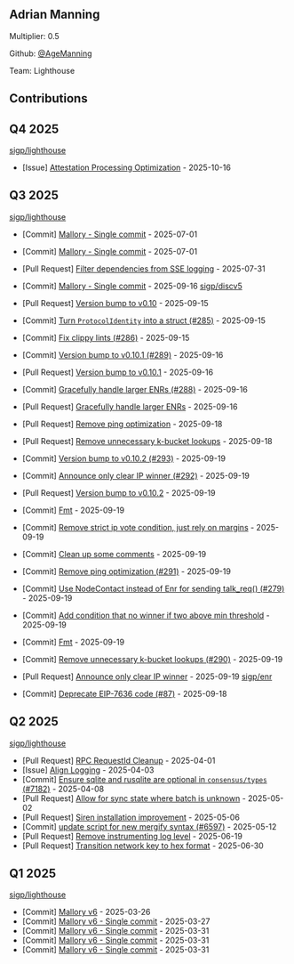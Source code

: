 
## Adrian Manning
Multiplier: 0.5

Github: [@AgeManning](https://github.com/AgeManning)

Team: Lighthouse

## Contributions

## Q4 2025


[sigp/lighthouse](https://github.com/sigp/lighthouse)
* [Issue] [Attestation Processing Optimization](https://github.com/sigp/lighthouse/issues/8208) - 2025-10-16
## Q3 2025


[sigp/lighthouse](https://github.com/sigp/lighthouse)
* [Commit] [Mallory - Single commit](https://github.com/sigp/lighthouse/commit/8c74f4c9c90a1ffaef22fd6876e824068f005815) - 2025-07-01
* [Commit] [Mallory - Single commit](https://github.com/sigp/lighthouse/commit/9e23b14621d65136ecea2b50a0ceafb70372308a) - 2025-07-01
* [Pull Request] [Filter dependencies from SSE logging](https://github.com/sigp/lighthouse/pull/7819) - 2025-07-31

* [Commit] [Mallory - Single commit](https://github.com/sigp/lighthouse/commit/7b40801ccecd672157323ac0b20de07dd4f8fa9a) - 2025-09-16
[sigp/discv5](https://github.com/sigp/discv5)
* [Pull Request] [Version bump to v0.10](https://github.com/sigp/discv5/pull/287) - 2025-09-15
* [Commit] [Turn `ProtocolIdentity` into a struct (#285)](https://github.com/sigp/discv5/commit/17ba908763754889a4198d93edc7c710b46b6680) - 2025-09-15
* [Commit] [Fix clippy lints (#286)](https://github.com/sigp/discv5/commit/6ef4928ed5f9c53df2d95f38a84769dfabf1b617) - 2025-09-15
* [Commit] [Version bump to v0.10.1 (#289)](https://github.com/sigp/discv5/commit/78f71c056a8f5f67fb1267f5249254592fda0527) - 2025-09-16
* [Pull Request] [Version bump to v0.10.1](https://github.com/sigp/discv5/pull/289) - 2025-09-16
* [Commit] [Gracefully handle larger ENRs (#288)](https://github.com/sigp/discv5/commit/8946bbd844459478a303d5b5c1df4d9d7b5edf8f) - 2025-09-16
* [Pull Request] [Gracefully handle larger ENRs](https://github.com/sigp/discv5/pull/288) - 2025-09-16
* [Pull Request] [Remove ping optimization](https://github.com/sigp/discv5/pull/291) - 2025-09-18
* [Pull Request] [Remove unnecessary k-bucket lookups](https://github.com/sigp/discv5/pull/290) - 2025-09-18

* [Commit] [Version bump to v0.10.2 (#293)](https://github.com/sigp/discv5/commit/021145b267927fabd5a1323dd7bee55e0a46ae5a) - 2025-09-19
* [Commit] [Announce only clear IP winner (#292)](https://github.com/sigp/discv5/commit/42d6ac55de3c779e78bfbfeca3d0da1bb9adbf11) - 2025-09-19
* [Pull Request] [Version bump to v0.10.2](https://github.com/sigp/discv5/pull/293) - 2025-09-19
* [Commit] [Fmt](https://github.com/sigp/discv5/commit/034854c52e99b80ff607d2ef77d712186da07cf5) - 2025-09-19
* [Commit] [Remove strict ip vote condition, just rely on margins](https://github.com/sigp/discv5/commit/a36b88217e6da001402c1d0c3082de6bc41e3294) - 2025-09-19
* [Commit] [Clean up some comments](https://github.com/sigp/discv5/commit/0ed467cb3996bca3d9bd8dc22124125e70447368) - 2025-09-19
* [Commit] [Remove ping optimization (#291)](https://github.com/sigp/discv5/commit/e9e14ef641aba6e36d99648dbe73d9eda5b93866) - 2025-09-19
* [Commit] [Use NodeContact instead of Enr for sending talk_req() (#279)](https://github.com/sigp/discv5/commit/e2ac53b8f68985671587d0567c051b1c734dfff1) - 2025-09-19
* [Commit] [Add condition that no winner if two above min threshold](https://github.com/sigp/discv5/commit/86227a350a1a15ffbcaa74906d5ae8c136f572c1) - 2025-09-19
* [Commit] [Fmt](https://github.com/sigp/discv5/commit/4e9ab2e687b0998ed2fbf6b987e39a68d517c048) - 2025-09-19
* [Commit] [Remove unnecessary k-bucket lookups (#290)](https://github.com/sigp/discv5/commit/a472fc32e14b0909a9d12eb590a903851dd64226) - 2025-09-19
* [Pull Request] [Announce only clear IP winner](https://github.com/sigp/discv5/pull/292) - 2025-09-19
[sigp/enr](https://github.com/sigp/enr)
* [Commit] [Deprecate EIP-7636 code (#87)](https://github.com/sigp/enr/commit/08b92300f953f6b316d4259ac683291df7050172) - 2025-09-18
## Q2 2025


[sigp/lighthouse](https://github.com/sigp/lighthouse)
* [Pull Request] [RPC RequestId Cleanup](https://github.com/sigp/lighthouse/pull/7238) - 2025-04-01
* [Issue] [Align Logging](https://github.com/sigp/lighthouse/issues/7249) - 2025-04-03
* [Commit] [Ensure sqlite and rusqlite are optional in `consensus/types` (#7182)](https://github.com/sigp/lighthouse/commit/9dce729cb6a0a1219c06aa3e4328d0b387deea44) - 2025-04-08
* [Pull Request] [Allow for sync state where batch is unknown](https://github.com/sigp/lighthouse/pull/7391) - 2025-05-02
* [Pull Request] [Siren installation improvement](https://github.com/sigp/lighthouse/pull/7404) - 2025-05-06
* [Commit] [update script for new mergify syntax (#6597)](https://github.com/sigp/lighthouse/commit/dc73791f35dff0484a35ddedba4b58c6ca34c3c9) - 2025-05-12
* [Pull Request] [Remove instrumenting log level](https://github.com/sigp/lighthouse/pull/7620) - 2025-06-19
* [Pull Request] [Transition network key to hex format](https://github.com/sigp/lighthouse/pull/7665) - 2025-06-30
## Q1 2025

[sigp/lighthouse](https://github.com/sigp/lighthouse)
* [Commit] [Mallory v6](https://github.com/sigp/lighthouse/commit/4d5428579d539ce8b56726b6fe7addb58ab784a2) - 2025-03-26
* [Commit] [Mallory v6 - Single commit](https://github.com/sigp/lighthouse/commit/93761b3abd0803f2969470c69690ba2820a5db29) - 2025-03-27
* [Commit] [Mallory v6 - Single commit](https://github.com/sigp/lighthouse/commit/b3b1924f7d22c36c5bf5b5cc655364c83b4f7793) - 2025-03-31
* [Commit] [Mallory v6 - Single commit](https://github.com/sigp/lighthouse/commit/fea96d94310abe50d3d99c10a8a5f2b4449edc93) - 2025-03-31
* [Commit] [Mallory v6 - Single commit](https://github.com/sigp/lighthouse/commit/951673567aa856fcffb9666737c566b300570869) - 2025-03-31
